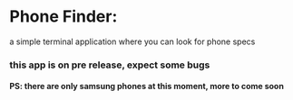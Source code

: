 # Phone Finder:
a simple terminal application where you can look for phone specs

### this app is on pre release, expect some bugs
#### PS: there are only samsung phones at this moment, more to come soon
